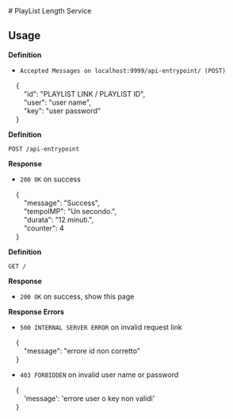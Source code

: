 <title>PlayList Length Service</title>
# PlayList Length Service

## Usage

**Definition**

- `Accepted Messages on localhost:9999/api-entrypoint/ (POST)`

&nbsp;&nbsp;&nbsp;&nbsp;{<br />
&nbsp;&nbsp;&nbsp;&nbsp;&nbsp;&nbsp;&nbsp;&nbsp;"id": "PLAYLIST LINK / PLAYLIST ID",<br />
&nbsp;&nbsp;&nbsp;&nbsp;&nbsp;&nbsp;&nbsp;&nbsp;"user": "user name",<br />
&nbsp;&nbsp;&nbsp;&nbsp;&nbsp;&nbsp;&nbsp;&nbsp;"key": "user password"<br />
&nbsp;&nbsp;&nbsp;&nbsp;}


**Definition**

`POST /api-entrypoint`

**Response**

- `200 OK` on success


&nbsp;&nbsp;&nbsp;&nbsp;{<br />
&nbsp;&nbsp;&nbsp;&nbsp;&nbsp;&nbsp;&nbsp;&nbsp;"message": "Success",<br />
&nbsp;&nbsp;&nbsp;&nbsp;&nbsp;&nbsp;&nbsp;&nbsp;"tempoIMP": "Un secondo.",<br />
&nbsp;&nbsp;&nbsp;&nbsp;&nbsp;&nbsp;&nbsp;&nbsp;"durata": "12 minuti.",<br />
&nbsp;&nbsp;&nbsp;&nbsp;&nbsp;&nbsp;&nbsp;&nbsp;"counter": 4<br />
&nbsp;&nbsp;&nbsp;&nbsp;}


**Definition**

`GET /`

**Response**

- `200 OK` on success, show this page


**Response Errors**

- `500 INTERNAL SERVER ERROR` on invalid request link


&nbsp;&nbsp;&nbsp;&nbsp;{<br />
&nbsp;&nbsp;&nbsp;&nbsp;&nbsp;&nbsp;&nbsp;&nbsp;"message": "errore id non corretto"<br />
&nbsp;&nbsp;&nbsp;&nbsp;}


- `403 FORBIDDEN` on invalid user name or password


&nbsp;&nbsp;&nbsp;&nbsp;{<br />
&nbsp;&nbsp;&nbsp;&nbsp;&nbsp;&nbsp;&nbsp;&nbsp;'message': 'errore user o key non validi'<br />
&nbsp;&nbsp;&nbsp;&nbsp;}